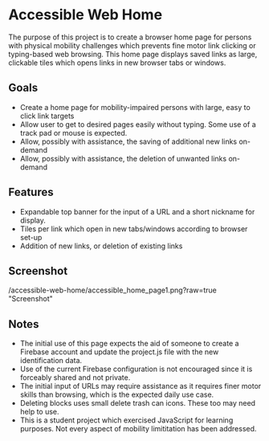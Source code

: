 # Accessible Web Home

The purpose of this project is to create a browser home page for persons with physical mobility challenges which prevents fine motor link clicking or typing-based web browsing. This home page displays saved links as large, clickable tiles which opens links in new browser tabs or windows. 

## Goals
* Create a home page for mobility-impaired persons with large, easy to click link targets
* Allow user to get to desired pages easily without typing. Some use of a track pad or mouse is expected. 
* Allow, possibly with assistance, the saving of additional new links on-demand
* Allow, possibly with assistance, the deletion of unwanted links on-demand 

## Features
* Expandable top banner for the input of a URL and a short nickname for display.
* Tiles per link which open in new tabs/windows according to browser set-up
* Addition of new links, or deletion of existing links 

## Screenshot

/accessible-web-home/accessible_home_page1.png?raw=true "Screenshot"

## Notes
* The initial use of this page expects the aid of someone to create a Firebase account and update the project.js file with the new identification data.
* Use of the current Firebase configuration is not encouraged since it is forceably shared and not private.
* The initial input of URLs may require assistance as it requires finer motor skills than browsing, which is the expected daily use case.
* Deleting blocks uses small delete trash can icons. These too may need help to use. 
* This is a student project which exercised JavaScript for learning purposes. Not every aspect of mobility limititation has been addressed.